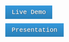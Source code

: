 <button name="button" style="background: #3498db;
  background-image: -webkit-linear-gradient(top, #3498db, #2980b9);
  background-image: -moz-linear-gradient(top, #3498db, #2980b9);
  background-image: -ms-linear-gradient(top, #3498db, #2980b9);
  background-image: -o-linear-gradient(top, #3498db, #2980b9);
  background-image: linear-gradient(to bottom, #3498db, #2980b9);
  text-shadow: 1px 1px 3px #666666;
  font-family: Courier New;
  color: #ffffff;
  font-size: 20px;
  padding: 10px 20px 10px 20px;
  text-decoration: none;
  border:none;" onclick="http://www.google.com">Live Demo</button>

  <button name="button" style="background: #3498db;
  background-image: -webkit-linear-gradient(top, #3498db, #2980b9);
  background-image: -moz-linear-gradient(top, #3498db, #2980b9);
  background-image: -ms-linear-gradient(top, #3498db, #2980b9);
  background-image: -o-linear-gradient(top, #3498db, #2980b9);
  background-image: linear-gradient(to bottom, #3498db, #2980b9);
  text-shadow: 1px 1px 3px #666666;
  font-family: Courier New;
  color: #ffffff;
  font-size: 20px;
  padding: 10px 20px 10px 20px;
  text-decoration: none;
  border:none;" onclick="http://www.google.com">Presentation</button>
